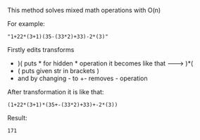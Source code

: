 This method solves mixed math operations with O(n)

For example:
```text
"1+22*(3+1)(35-(33*2)+33)-2*(3)"
```

Firstly edits transforms
* )(  puts * for hidden * operation it becomes like that ---> )*(
* ( puts given str in brackets )
* and by changing - to +- removes - operation

After transformation it is like that:
```text
(1+22*(3+1)*(35+-(33*2)+33)+-2*(3))
```

Result:
```text
171
```
